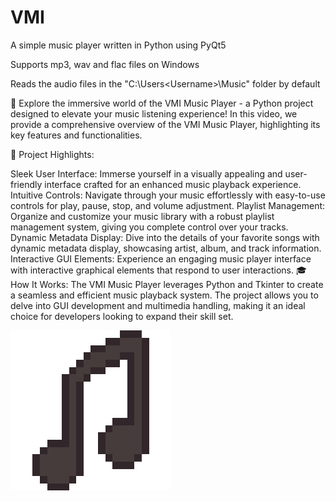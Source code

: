 # VMI
A simple music player written in Python using PyQt5

Supports mp3, wav and flac files on Windows

Reads the audio files in the "C:\Users\<Username>\Music" folder by default

🎵 Explore the immersive world of the VMI Music Player - a Python project designed to elevate your music listening experience! In this video, we provide a comprehensive overview of the VMI Music Player, highlighting its key features and functionalities.

🚀 Project Highlights:

Sleek User Interface: Immerse yourself in a visually appealing and user-friendly interface crafted for an enhanced music playback experience.
Intuitive Controls: Navigate through your music effortlessly with easy-to-use controls for play, pause, stop, and volume adjustment.
Playlist Management: Organize and customize your music library with a robust playlist management system, giving you complete control over your tracks.
Dynamic Metadata Display: Dive into the details of your favorite songs with dynamic metadata display, showcasing artist, album, and track information.
Interactive GUI Elements: Experience an engaging music player interface with interactive graphical elements that respond to user interactions.
🎓 How It Works:
The VMI Music Player leverages Python and Tkinter to create a seamless and efficient music playback system. The project allows you to delve into GUI development and multimedia handling, making it an ideal choice for developers looking to expand their skill set.

![ ](https://github.com/Davidschii/musicman/blob/master/assets/icon-256.png?raw=true)
